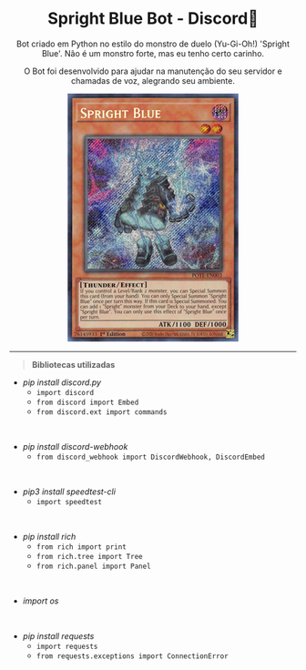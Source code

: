 <div align="center">

# Spright Blue Bot - Discord🤖

</div>

<p align="center">
    Bot criado em Python no estilo do monstro de duelo (Yu-Gi-Oh!) 'Spright Blue'. Não é um monstro forte, mas eu tenho certo carinho.
</p>
<p align="center">
    O Bot foi desenvolvido para ajudar na manutenção do seu servidor e chamadas de voz, alegrando seu ambiente.
</p>

<div align="center">
    <img src="img/SprightBlue.png"/>
</div>

<hr>

> **Bibliotecas utilizadas**
* _pip install discord.py_
    * `import discord`
    * `from discord import Embed`
    * `from discord.ext import commands`

<br>

* _pip install discord-webhook_
    * `from discord_webhook import DiscordWebhook, DiscordEmbed`

<br>

* _pip3 install speedtest-cli_
    * `import speedtest`

<br>

* _pip install rich_
    * `from rich import print`
    * `from rich.tree import Tree`
    * `from rich.panel import Panel`

<br>

* _import os_

<br>

* _pip install requests_
    * `import requests`
    * `from requests.exceptions import ConnectionError`